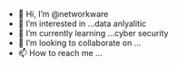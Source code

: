 - 👋 Hi, I’m @networkware
- 👀 I’m interested in ...data anlyalitic 
- 🌱 I’m currently learning ...cyber security
- 💞️ I’m looking to collaborate on ...
- 📫 How to reach me ...

<!---
networkware/networkware is a ✨ special ✨ repository because its `README.md` (this file) appears on your GitHub profile.
You can click the Preview link to take a look at your changes.
--->
